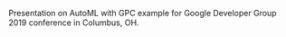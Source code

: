 Presentation on AutoML with GPC example for Google Developer Group 2019 conference in Columbus, OH.

